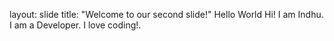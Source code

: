 layout: slide
title: "Welcome to our second slide!"
Hello World
Hi! I am Indhu. I am a Developer.
I love coding!.
